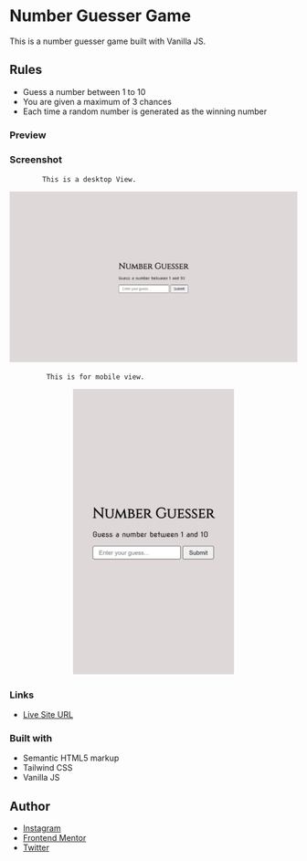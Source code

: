# Number Guesser Game

This is a number guesser game built with Vanilla JS.

## Rules 
- Guess a number between 1 to 10 
- You are given a maximum of 3 chances
- Each time a random number is generated as the winning number

### Preview


### Screenshot

            This is a desktop View.

<img src="img/number-guesser-desktop.png">

             This is for mobile view.

<p align="center">
   <img src="img/number-guesser-mobile.png" height="500px">
  </p>
  
### Links

- [Live Site URL](https://albert-number-guesser.netlify.app/)

### Built with

- Semantic HTML5 markup
- Tailwind CSS
- Vanilla JS

## Author

- [Instagram](https://www.instagram.com/albert_sigsbert/)
- [Frontend Mentor](https://www.frontendmentor.io/profile/AlbertSigsbert)
- [Twitter](https://twitter.com/albert_sigsbert)
